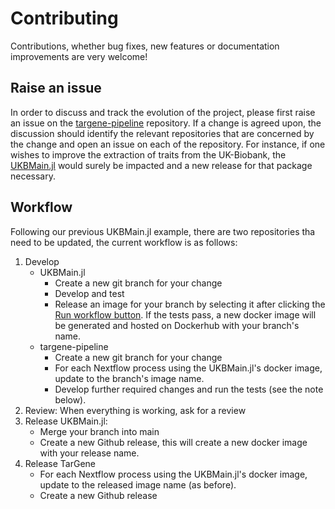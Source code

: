 # Contributing

Contributions, whether bug fixes, new features or documentation improvements are very welcome!

## Raise an issue

In order to discuss and track the evolution of the project, please first raise an issue on the [targene-pipeline](https://github.com/TARGENE/targene-pipeline/issues) repository. If a change is agreed upon, the discussion should identify the relevant repositories that are concerned by the change and open an issue on each of the repository. For instance, if one wishes to improve the extraction of traits from the UK-Biobank, the [UKBMain.jl](https://github.com/TARGENE/UKBMain.jl) would surely be impacted and a new release for that package necessary.

## Workflow

Following our previous UKBMain.jl example, there are two repositories tha need to be updated, the current workflow is as follows:

1. Develop
    - UKBMain.jl
        - Create a new git branch for your change
        - Develop and test
        - Release an image for your branch by selecting it after clicking the [Run workflow button](https://github.com/TARGENE/UKBMain.jl/actions/workflows/Release.yml). If the tests pass, a new docker image will be generated and hosted on Dockerhub with your branch's name.
    - targene-pipeline
        - Create a new git branch for your change
        - For each Nextflow process using the UKBMain.jl's docker image, update to the branch's image name.
        - Develop further required changes and run the tests (see the note below).
2. Review: When everything is working, ask for a review
3. Release UKBMain.jl:
    - Merge your branch into main
    - Create a new Github release, this will create a new docker image with your release name.
4. Release TarGene
    - For each Nextflow process using the UKBMain.jl's docker image, update to the released image name (as before).
    - Create a new Github release
